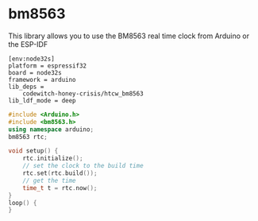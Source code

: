 # bm8563

This library allows you to use the BM8563 real time clock from Arduino or the ESP-IDF

```
[env:node32s]
platform = espressif32
board = node32s
framework = arduino
lib_deps = 
	codewitch-honey-crisis/htcw_bm8563
lib_ldf_mode = deep
```

```cpp
#include <Arduino.h>
#include <bm8563.h>
using namespace arduino;
bm8563 rtc;

void setup() {
    rtc.initialize();
    // set the clock to the build time
    rtc.set(rtc.build());
    // get the time
    time_t t = rtc.now();
}
loop() {
}
```
